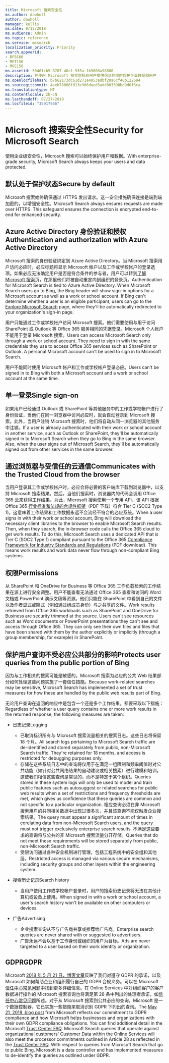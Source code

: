 ```yaml
---
title: Microsoft 搜索安全性
ms.author: dawholl
author: dawholl
manager: kellis
ms.date: 9/12/2018
ms.audience: Admin
ms.topic: reference
ms.service: mssearch
localization_priority: Priority
search.appverid:
- BFB160
- MET150
- MOE150
ms.assetid: 50461cb9-8707-46c1-935a-1b9608a98800
description: 在使用 Microsoft 搜索向授权用户提供信息的同时保护企业数据和用户
ms.openlocfilehash: b7b62173dc61d271a4953adbf20a6cf48b122694
ms.sourcegitcommit: 4eeb78066fd13e906daed3add003398bd9d0f6ca
ms.translationtype: HT
ms.contentlocale: zh-CN
ms.lasthandoff: 07/27/2019
ms.locfileid: "35917566"
---
```

# <a name="security-for-microsoft-search"></a><span data-ttu-id="08ec8-103">Microsoft 搜索安全性</span><span class="sxs-lookup"><span data-stu-id="08ec8-103">Security for Microsoft Search</span></span>

<span data-ttu-id="08ec8-104">使用企业级安全性，Microsoft 搜索可以始终保护用户和数据。</span><span class="sxs-lookup"><span data-stu-id="08ec8-104">With enterprise-grade security, Microsoft Search always keeps your users and data protected.</span></span>


## <a name="secure-by-default"></a><span data-ttu-id="08ec8-105">默认处于保护状态</span><span class="sxs-lookup"><span data-stu-id="08ec8-105">Secure by default</span></span>

<span data-ttu-id="08ec8-p101">Microsoft 搜索始终确保通过 HTTPS 发出请求。这一安全措施确保连接是端到端加密的，以增强安全性。</span><span class="sxs-lookup"><span data-stu-id="08ec8-p101">Microsoft Search always ensures requests are made over HTTPS. This safeguard ensures the connection is encrypted end-to-end for enhanced security.</span></span>
  
## <a name="authentication-and-authorization-with-azure-active-directory"></a><span data-ttu-id="08ec8-108">Azure Active Directory 身份验证和授权</span><span class="sxs-lookup"><span data-stu-id="08ec8-108">Authentication and authorization with Azure Active Directory</span></span>

<span data-ttu-id="08ec8-p102">Microsoft 搜索的身份验证绑定到 Azure Active Directory。当 Microsoft 搜索用户访问必应时，必应标题将显示 Microsoft 帐户以及工作或学校帐户的登录选项。如果必应无法确定用户是否是符合条件的参与者，用户可以转到[了解 Microsoft 搜索](https://www.bing.com/business/explore)页，在那里他们将被自动重定向到组织的登录页。</span><span class="sxs-lookup"><span data-stu-id="08ec8-p102">Authentication for Microsoft Search is tied to Azure Active Directory. When Microsoft Search users go to Bing, the Bing header will show sign-in options for a Microsoft account as well as a work or school account. If Bing can't determine whether a user is an eligible participant, users can go to the [Explore Microsoft Search](https://www.bing.com/business/explore) page, where they'll be automatically redirected to your organization's sign-in page.</span></span>
  
<span data-ttu-id="08ec8-p103">用户只能通过工作或学校帐户访问 Microsoft 搜索。他们需要使用与用于访问 SharePoint 或 Outlook 等 Office 365 服务相同的凭据登录。Microsoft 个人帐户不能用于登录 Microsoft 搜索。</span><span class="sxs-lookup"><span data-stu-id="08ec8-p103">Users can access Microsoft Search only through a work or school account. They need to sign in with the same credentials they use to access Office 365 services such as SharePoint or Outlook. A personal Microsoft account can't be used to sign in to Microsoft Search.</span></span>
  
<span data-ttu-id="08ec8-115">用户不能同时使用 Microsoft 帐户和工作或学校帐户登录必应。</span><span class="sxs-lookup"><span data-stu-id="08ec8-115">Users can't be signed in to Bing with both a Microsoft account and a work or school account at the same time.</span></span>
  
## <a name="single-sign-on"></a><span data-ttu-id="08ec8-116">单一登录</span><span class="sxs-lookup"><span data-stu-id="08ec8-116">Single sign-on</span></span>

<span data-ttu-id="08ec8-p104">如果用户已经通过 Outlook 或 SharePoint 等其他服务中的工作或学校帐户进行了身份验证，当他们在同一浏览器中访问必应时，就会自动登录到 Microsoft 搜索。此外，当用户注销 Microsoft 搜索时，他们将自动从同一浏览器的其他服务中注销。</span><span class="sxs-lookup"><span data-stu-id="08ec8-p104">If a user is already authenticated with their work or school account in another service, such as Outlook or SharePoint, they'll be automatically signed in to Microsoft Search when they go to Bing in the same browser. Also, when the user signs out of Microsoft Search, they'll be automatically signed out from other services in the same browser.</span></span>
  
## <a name="communicates-with-the-trusted-cloud-from-the-browser"></a><span data-ttu-id="08ec8-119">通过浏览器与受信任的云通信</span><span class="sxs-lookup"><span data-stu-id="08ec8-119">Communicates with the Trusted Cloud from the browser</span></span>

<span data-ttu-id="08ec8-p105">当用户登录其工作或学校帐户时，必应会将必要的客户端库下载到浏览器中，以支持 Microsoft 搜索结果。然后，当他们搜索时，浏览器内的代码会调用 Office 365 云来获得工作结果。为此，Microsoft 搜索使用一个专用 API，该 API 根据 Office 365 [行业标准和法规的合规性框架](https://download.microsoft.com/download/B/2/7/B27B3EF3-8849-4C18-8BA4-5AD755728620/Compliance%20Framework_customer%20guidance.pdf)（PDF 下载）符合 Tier C (SOC2 Type 1)。这意味着工作结果和工作数据永远不会流经不符合的必应系统。</span><span class="sxs-lookup"><span data-stu-id="08ec8-p105">When a user signs in with their work or school account, Bing will download the necessary client libraries to the browser to enable Microsoft Search results. Then, when they search, the in-browser code calls the Office 365 cloud to get work results. To do this, Microsoft Search uses a dedicated API that is Tier C (SOC2 Type 1) compliant pursuant to the Office 365 [Compliance Framework for Industry Standards and Regulations](https://download.microsoft.com/download/B/2/7/B27B3EF3-8849-4C18-8BA4-5AD755728620/Compliance%20Framework_customer%20guidance.pdf) (PDF download). This means work results and work data never flow through non-compliant Bing systems.</span></span> 
  
## <a name="permissions"></a><span data-ttu-id="08ec8-124">权限</span><span class="sxs-lookup"><span data-stu-id="08ec8-124">Permissions</span></span>

<span data-ttu-id="08ec8-p106">从 SharePoint 和 OneDrive for Business 等 Office 365 工作负载检索的工作结果在源上进行安全调整。用户不能查看无法通过 Office 365 查看和访问的 Word 文档或 PowerPoint 演示文稿等资源。他们只能在 SharePoint 中看到自己的文件以及作者显式或隐式（例如通过组成员身份）与之共享的文件。</span><span class="sxs-lookup"><span data-stu-id="08ec8-p106">Work results retrieved from Office 365 workloads such as SharePoint and OneDrive for Business are security trimmed at the source. Users can't see resources such as Word documents or PowerPoint presentations they can't see and access through Office 365. They can only see their own files and files that have been shared with them by the author explicitly or implicitly (through a group membership, for example) in SharePoint.</span></span>
  
## <a name="protects-user-queries-from-the-public-portion-of-bing"></a><span data-ttu-id="08ec8-128">保护用户查询不受必应公共部分的影响</span><span class="sxs-lookup"><span data-stu-id="08ec8-128">Protects user queries from the public portion of Bing</span></span>

<span data-ttu-id="08ec8-129">因为与工作相关的搜索可能是敏感的，Microsoft 搜索为必应的公共 Web 结果部分如何处理这些问题实施了一套信任措施。</span><span class="sxs-lookup"><span data-stu-id="08ec8-129">Because work-related searches may be sensitive, Microsoft Search has implemented a set of trust measures for how these are handled by the public web results part of Bing.</span></span>
  
<span data-ttu-id="08ec8-130">无论用户查询在返回的响应中是包含一个还是多个工作结果，都要采取以下措施：</span><span class="sxs-lookup"><span data-stu-id="08ec8-130">Regardless of whether a user query contains one or more work results in the returned response, the following measures are taken:</span></span>
  
- <span data-ttu-id="08ec8-131">日志记录</span><span class="sxs-lookup"><span data-stu-id="08ec8-131">Logging</span></span> 
  - <span data-ttu-id="08ec8-p107">已取消标识所有与 Microsoft 搜索流量相关的搜索日志。这些日志将保留 18 个月。</span><span class="sxs-lookup"><span data-stu-id="08ec8-p107">All search logs pertaining to Microsoft Search traffic are de-identified and stored separately from public, non-Microsoft Search traffic. They're retained for 18 months, and access is restricted for debugging purposes only.</span></span>
  - <span data-ttu-id="08ec8-134">存储在这些系统日志中的查询将仅用于在满足一组限制和频率阈值时对公共功能（如针对公共网络结果的自动建议或相关搜索）进行建模和培训，这使我们相信这些查询是常见的，而不是特定于某个组织。</span><span class="sxs-lookup"><span data-stu-id="08ec8-134">Queries stored in these system logs will only be used to model and train public features such as autosuggest or related searches for public web results when a set of restrictions and frequency thresholds are met, which gives us confidence that these queries are common and not specific to a particular organization.</span></span> <span data-ttu-id="08ec8-135">相应查询必须在非 Microsoft 搜索用户的共同相关数据中出现过很多次，并且该查询不能仅触发企业搜索结果。</span><span class="sxs-lookup"><span data-stu-id="08ec8-135">The query must appear a significant amount of times in corelating data from non-Microsoft Search users, and the query must not trigger exclusively enterprise search results.</span></span> <span data-ttu-id="08ec8-136">不满足这些要求的查询将与公共的非 Microsoft 搜索流量分开存储。</span><span class="sxs-lookup"><span data-stu-id="08ec8-136">Queries that do not meet these requirements will be stored separately from public, non-Microsoft Search traffic.</span></span>
  - <span data-ttu-id="08ec8-137">受限访问通过各种安全机制进行管理，包括工程系统中的安全组和其他层。</span><span class="sxs-lookup"><span data-stu-id="08ec8-137">Restricted access is managed via various secure mechanisms, including security groups and other layers within the engineering system.</span></span>
- <span data-ttu-id="08ec8-138">搜索历史记录</span><span class="sxs-lookup"><span data-stu-id="08ec8-138">Search history</span></span>    
  - <span data-ttu-id="08ec8-139">当用户使用工作或学校帐户登录时，用户的搜索历史记录将无法在其他计算机或设备上使用。</span><span class="sxs-lookup"><span data-stu-id="08ec8-139">When signed in with a work or school account, a user's search history won't be available on other computers or devices.</span></span>
 
- <span data-ttu-id="08ec8-140">广告</span><span class="sxs-lookup"><span data-stu-id="08ec8-140">Advertising</span></span>   
  - <span data-ttu-id="08ec8-141">企业搜索查询从不与广告商共享或推荐给广告商。</span><span class="sxs-lookup"><span data-stu-id="08ec8-141">Enterprise search queries are never shared with or suggested to advertisers.</span></span>
  - <span data-ttu-id="08ec8-142">广告永远不会以基于工作身份或组织的用户为目标。</span><span class="sxs-lookup"><span data-stu-id="08ec8-142">Ads are never targeted to a user based on their work identity or organization.</span></span>
    
## <a name="gdpr"></a><span data-ttu-id="08ec8-143">GDPR</span><span class="sxs-lookup"><span data-stu-id="08ec8-143">GDPR</span></span>

<span data-ttu-id="08ec8-p109">Microsoft [ 2018 年 5 月 21 日，博客文章](https://blogs.microsoft.com/on-the-issues/2018/05/21/microsofts-commitment-to-gdpr-privacy-and-putting-customers-in-control-of-their-own-data/)反映了我们对遵守 GDPR 的承诺，以及 Microsoft 如何帮助企业和组织履行自己的 GDPR 合规义务。可以在 Microsoft [信任中心常见问题](https://www.microsoft.com/en-us/trustcenter/privacy/gdpr/gdpr-faqs)中找到更多详细信息。在 Online Services 中对组织客户的客户数据进行操作的 Microsoft 搜索查询也将满足第 28 条中列出的处理者承诺，如[信任中心常见问题](https://www.microsoft.com/en-us/trustcenter/privacy/gdpr/gdpr-faqs)所述。对于从 Microsoft 搜索到公共必应的查询，Microsoft 是一个数据控制器，它已实施一些措施来取消识别 GDPR 下列出的查询。</span><span class="sxs-lookup"><span data-stu-id="08ec8-p109">The [May 21, 2018, blog post](https://blogs.microsoft.com/on-the-issues/2018/05/21/microsofts-commitment-to-gdpr-privacy-and-putting-customers-in-control-of-their-own-data/) from Microsoft reflects our commitment to GDPR compliance and how Microsoft helps businesses and organizations with their own GDPR compliance obligations. You can find additional detail in the Microsoft [Trust Center FAQ](https://www.microsoft.com/en-us/trustcenter/privacy/gdpr/gdpr-faqs). Microsoft Search queries that operate against organizational customers' Customer Data within the Online Services will also meet the processor commitments outlined in Article 28 as reflected in the [Trust Center FAQ](https://www.microsoft.com/en-us/trustcenter/privacy/gdpr/gdpr-faqs). With respect to queries from Microsoft Search that go to public Bing, Microsoft is a data controller and has implemented measures to de-identify the queries as outlined under GDPR.</span></span>